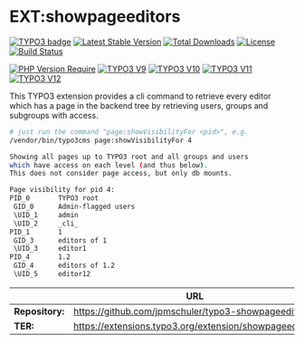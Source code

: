 # EXT:showpageeditors
[![TYPO3 badge](https://shields.io/endpoint?url=https://typo3-badges.dev/badge/showpageeditors/extension/shields)](https://extensions.typo3.org/extension/showpageeditors)
[![Latest Stable Version](http://poser.pugx.org/jpmschuler/showpageeditors/v)](https://packagist.org/packages/jpmschuler/showpageeditors)
[![Total Downloads](http://poser.pugx.org/jpmschuler/showpageeditors/downloads)](https://packagist.org/packages/jpmschuler/showpageeditors)
[![License](http://poser.pugx.org/jpmschuler/showpageeditors/license)](https://packagist.org/packages/jpmschuler/showpageeditors)
[![Build Status](https://github.com/jpmschuler/typo3-showpageeditors/actions/workflows/ci.yml/badge.svg?branch=main)](https://github.com/jpmschuler/typo3-showpageeditors/actions/workflows/ci.yml)

[![PHP Version Require](http://poser.pugx.org/jpmschuler/showpageeditors/require/php)](https://packagist.org/packages/jpmschuler/showpageeditors)
[![TYPO3 V9](https://img.shields.io/badge/TYPO3-9-orange.svg)](https://get.typo3.org/version/9)
[![TYPO3 V10](https://img.shields.io/badge/TYPO3-10-orange.svg)](https://get.typo3.org/version/10)
[![TYPO3 V11](https://img.shields.io/badge/TYPO3-11-orange.svg)](https://get.typo3.org/version/11)
[![TYPO3 V12](https://img.shields.io/badge/TYPO3-12dev-orange.svg)]([https://get.typo3.org/version/12](https://packagist.org/packages/typo3/cms-core#dev-main))


This TYPO3 extension provides a cli command to retrieve every editor which has a
page in the backend tree by retrieving users, groups and subgroups with access.

```sh
# just run the command "page:showVisibilityFor <pid>", e.g.
/vendor/bin/typo3cms page:showVisibilityFor 4

Showing all pages up to TYPO3 root and all groups and users
which have access on each level (and thus below).
This does not consider page access, but only db mounts.

Page visibility for pid 4:
PID_0       TYPO3 root
 GID_0      Admin-flagged users
 \UID_1     admin
 \UID_2     _cli_
PID_1       1
 GID_3      editors of 1
 \UID_3     editor1
PID_4       1.2
 GID_4      editors of 1.2
 \UID_5     editor12
```

|                  | URL                                                     |
|------------------|---------------------------------------------------------|
| **Repository:**  | https://github.com/jpmschuler/typo3-showpageeditors     |
| **TER:**         | https://extensions.typo3.org/extension/showpageeditors  |
